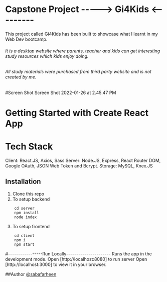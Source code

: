 # Capstone Project -----> Gi4Kids <---------

This project called Gi4Kids has been built to showcase what I learnt in my Web Dev bootcamp.

###### It is a desktop website where parents, teacher and kids can get interesting study resources which kids enjoy doing.

###### All study materials were purchased from third party website and is not created by me.

#Screen Shot
Screen Shot 2022-01-26 at 2.45.47 PM

# Getting Started with Create React App

# Tech Stack

Client: React.JS, Axios, Sass
Server: Node.JS, Express, React Router DOM, Google OAuth, JSON Web Token and Bcrypt.
Storage: MySQL, Knex.JS

## Installation

1. Clone this repo
2. To setup backend

```
    cd server
    npm install
    node index

```

3. To setup frontend

```
    cd client
    npm i
    npm start
```

#-----------------Run Locally----------------------
Runs the app in the development mode.
Open [http://localhost:8080] to run server
Open [http://localhost:3000] to view it in your browser.

##Author
[@sabafarheen](https://www.github.com/sabafarheen)

```

```
